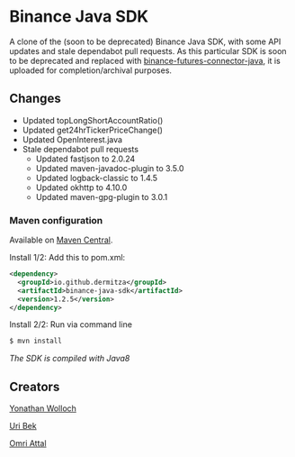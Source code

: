 # Binance Java SDK

A clone of the (soon to be deprecated) Binance Java SDK, with some API updates and stale dependabot pull requests.
As this particular SDK is soon to be deprecated and replaced with [binance-futures-connector-java](https://github.com/binance/binance-futures-connector-java), it is uploaded for completion/archival purposes.


## Changes

- Updated topLongShortAccountRatio()
- Updated get24hrTickerPriceChange()
- Updated OpenInterest.java
- Stale dependabot pull requests
    - Updated fastjson to 2.0.24
    - Updated maven-javadoc-plugin to 3.5.0
    - Updated logback-classic to 1.4.5
    - Updated okhttp to 4.10.0
    - Updated maven-gpg-plugin to 3.0.1

### Maven configuration

Available on [Maven Central](http://search.maven.org/#search).

Install 1/2: Add this to pom.xml:

```xml
<dependency>
  <groupId>io.github.dermitza</groupId>
  <artifactId>binance-java-sdk</artifactId>
  <version>1.2.5</version>
</dependency>
```

Install 2/2: Run via command line

```xml
$ mvn install
```
*The SDK is compiled with Java8*

## Creators
[Yonathan Wolloch](https://github.com/yonathan95)

[Uri Bek](https://github.com/urib94)

[Omri Attal](https://github.com/omriattal)
